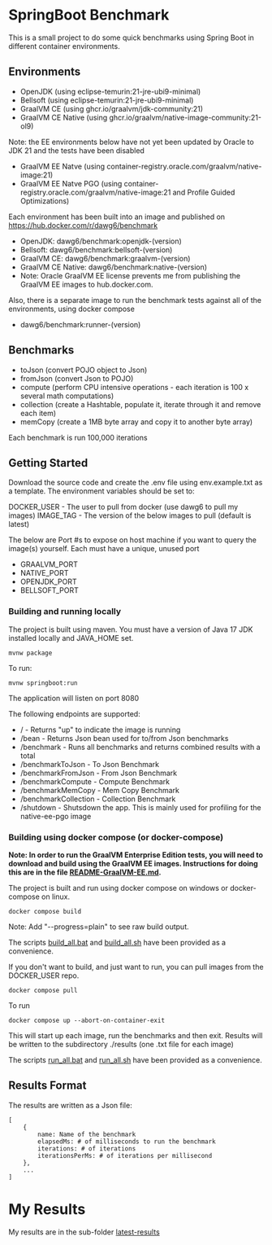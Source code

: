# SpringBoot Benchmark

This is a small project to do some quick benchmarks using Spring Boot in different container environments.

## Environments

- OpenJDK (using eclipse-temurin:21-jre-ubi9-minimal)
- Bellsoft (using eclipse-temurin:21-jre-ubi9-minimal)
- GraalVM CE (using ghcr.io/graalvm/jdk-community:21)
- GraalVM CE Native (using ghcr.io/graalvm/native-image-community:21-ol9)

Note: the EE environments below have not yet been updated by Oracle to JDK 21 and the tests have been disabled

- GraalVM EE Natve (using container-registry.oracle.com/graalvm/native-image:21)
- GraalVM EE Natve PGO (using container-registry.oracle.com/graalvm/native-image:21 and Profile Guided Optimizations)

Each environment has been built into an image and published on https://hub.docker.com/r/dawg6/benchmark

- OpenJDK: dawg6/benchmark:openjdk-(version)
- Bellsoft: dawg6/benchmark:bellsoft-(version)
- GraalVM CE: dawg6/benchmark:graalvm-(version)
- GraalVM CE Native: dawg6/benchmark:native-(version)
- Note: Oracle GraalVM EE license prevents me from publishing the GraalVM EE images to hub.docker.com.

Also, there is a separate image to run the benchmark tests against all of the environments, using docker compose

- dawg6/benchmark:runner-(version)

## Benchmarks

- toJson (convert POJO object to Json)
- fromJson (convert Json to POJO)
- compute (perform CPU intensive operations - each iteration is 100 x several math computations)
- collection (create a Hashtable, populate it, iterate through it and remove each item)
- memCopy (create a 1MB byte array and copy it to another byte array)

Each benchmark is run 100,000 iterations

## Getting Started

Download the source code and create the .env file using env.example.txt as a template. The environment variables should be set to:

DOCKER_USER - The user to pull from docker (use dawg6 to pull my images)
IMAGE_TAG - The version of the below images to pull (default is latest)

The below are Port #s to expose on host machine if you want to query the image(s) yourself. Each must have a unique, unused port

- GRAALVM_PORT 
- NATIVE_PORT 
- OPENJDK_PORT
- BELLSOFT_PORT

### Building and running locally

The project is built using maven. You must have a version of Java 17 JDK installed locally and JAVA_HOME set.

    mvnw package

To run:

    mvnw springboot:run

The application will listen on port 8080

The following endpoints are supported:

- / - Returns "up" to indicate the image is running
- /bean - Returns Json bean used for to/from Json benchmarks
- /benchmark - Runs all benchmarks and returns combined results with a total
- /benchmarkToJson - To Json Benchmark
- /benchmarkFromJson - From Json Benchmark
- /benchmarkCompute - Compute Benchmark
- /benchmarkMemCopy - Mem Copy Benchmark
- /benchmarkCollection - Collection Benchmark
- /shutdown - Shutsdown the app. This is mainly used for profiling for the native-ee-pgo image

### Building using docker compose (or docker-compose)

**Note: In order to run the GraalVM Enterprise Edition tests, you will need to download and build using the GraalVM EE images. Instructions for doing this are in the file [README-GraalVM-EE.md](README-GraalVM-EE.md).**

The project is built and run using docker compose on windows or docker-compose on linux.

    docker compose build

Note: Add "--progress=plain" to see raw build output.

The scripts [build_all.bat](build_all.bat) and [build_all.sh](build_all.sh) have been provided as a convenience.

If you don't want to build, and just want to run, you can pull images from the DOCKER_USER repo.

    docker compose pull

To run

    docker compose up --abort-on-container-exit

This will start up each image, run the benchmarks and then exit. Results will be written to the subdirectory ./results (one .txt file for each image)

The scripts [run_all.bat](run_all.bat) and [run_all.sh](run_all.sh) have been provided as a convenience.

## Results Format

The results are written as a Json file:

    [
        {
            name: Name of the benchmark
            elapsedMs: # of milliseconds to run the benchmark
            iterations: # of iterations
            iterationsPerMs: # of iterations per millisecond
        },
        ...
    ]

# My Results

My results are in the sub-folder [latest-results](latest-results/)
